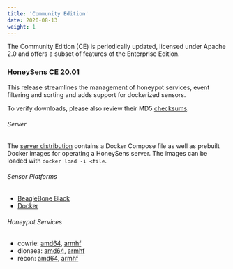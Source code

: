 ```yaml
---
title: 'Community Edition'
date: 2020-08-13
weight: 1
---
```


The Community Edition (CE) is periodically updated, licensed under Apache 2.0 and offers a subset of features of the Enterprise Edition.

### HoneySens CE 20.01

This release streamlines the management of honeypot services, event filtering and sorting and adds support for dockerized sensors. 

To verify downloads, please also review their MD5 [checksums](/download/releases/20.01.01/md5sums).

###### Server
The [server distribution](/download/releases/20.01.01/HoneySens-CE-Server-20.01.01.tar.gz) contains a Docker Compose file as well as prebuilt Docker images for operating a HoneySens server. The images can be loaded with `docker load -i <file`.

###### Sensor Platforms
* [BeagleBone Black](/download/releases/20.01.01/HoneySens-CE-Firmware-BBB-20.01.01.tar.gz)
* [Docker](/download/releases/20.01.01/HoneySens-CE-Firmware-dockerx86-20.01.01.tar.gz)

###### Honeypot Services
* cowrie: [amd64](/download/releases/20.01.01/HoneySens-CE-cowrie-amd64-20.01.01.tar.gz), [armhf](/download/releases/20.01.01/HoneySens-CE-cowrie-armhf-20.01.01.tar.gz)
* dionaea: [amd64](/download/releases/20.01.01/HoneySens-CE-dionaea-amd64-20.01.01.tar.gz), [armhf](/download/releases/20.01.01/HoneySens-CE-dionaea-armhf-20.01.01.tar.gz)
* recon: [amd64](/download/releases/20.01.01/HoneySens-CE-recon-amd64-20.01.01.tar.gz), [armhf](/download/releases/20.01.01/HoneySens-CE-recon-armhf-20.01.01.tar.gz)
